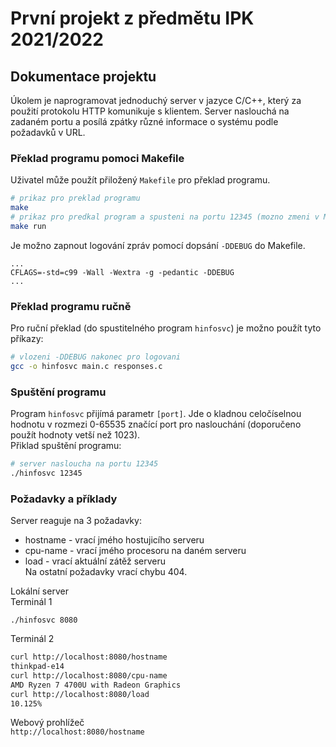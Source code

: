 # První projekt z předmětu IPK 2021/2022
## Dokumentace projektu

Úkolem je naprogramovat jednoduchý server v jazyce C/C++, který za použití protokolu 
HTTP komunikuje s klientem. Server naslouchá na zadaném portu a
posílá zpátky různé informace o systému podle požadavků v URL.

### Překlad programu pomoci Makefile
Uživatel může použít přiložený `Makefile` pro překlad programu.
```bash
# prikaz pro preklad programu
make
# prikaz pro predkal program a spusteni na portu 12345 (mozno zmeni v Makefile)
make run
```

Je možno zapnout logování zpráv pomocí dopsání `-DDEBUG` do Makefile.
```
...
CFLAGS=-std=c99 -Wall -Wextra -g -pedantic -DDEBUG
...
```

### Překlad programu ručně
Pro ruční překlad (do spustitelného program `hinfosvc`) je možno použít tyto příkazy:
```bash
# vlozeni -DDEBUG nakonec pro logovani
gcc -o hinfosvc main.c responses.c
```

### Spuštění programu
Program `hinfosvc` přijímá parametr `[port]`. Jde o kladnou celočíselnou
hodnotu v rozmezi 0-65535 značící port pro naslouchání (doporučeno použít hodnoty vetší než 1023).  
Přiklad spuštění programu:
```bash
# server nasloucha na portu 12345
./hinfosvc 12345
```

### Požadavky a příklady
Server reaguje na 3 požadavky:
- hostname - vrací jmého hostujicího serveru
- cpu-name - vrací jmého procesoru na daném serveru
- load - vrací aktuální zátěž serveru  
Na ostatní požadavky vrací chybu 404.
 
Lokální server  
Terminál 1
```
./hinfosvc 8080
```

Terminál 2
```bash
curl http://localhost:8080/hostname
thinkpad-e14
curl http://localhost:8080/cpu-name
AMD Ryzen 7 4700U with Radeon Graphics
curl http://localhost:8080/load
10.125%
```

Webový prohlížeč  
`http://localhost:8080/hostname`
